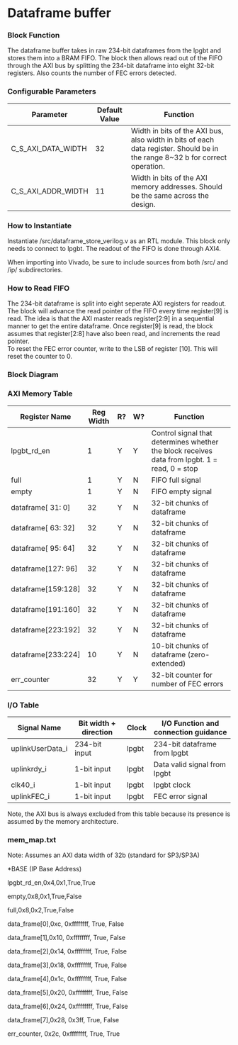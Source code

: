 # Dataframe buffer

### Block Function
The dataframe buffer takes in raw 234-bit dataframes from the lpgbt and stores them into a BRAM FIFO. The block then allows read out of the FIFO through the AXI bus by splitting the 234-bit dataframe into eight 32-bit registers. Also counts the number of FEC errors detected.

### Configurable Parameters

| Parameter     | Default Value	          | Function  |
| ------------- | ----------------------- | ------- |
| C_S_AXI_DATA_WIDTH        | 32    | Width in bits of the AXI bus, also width in bits of each data register. Should be in the range 8~32 b for correct operation. |
| C_S_AXI_ADDR_WIDTH        | 11  | Width in bits of the AXI memory addresses. Should be the same across the design. | 

### How to Instantiate
Instantiate /src/dataframe_store_verilog.v as an RTL module. This block only needs to connect to lpgbt. The readout of the FIFO is done through AXI4.

When importing into Vivado, be sure to include sources from both /src/ and /ip/ subdirectories.


### How to Read FIFO
The 234-bit dataframe is split into eight seperate AXI registers for readout. The block will advance the read pointer of the FIFO every time register[9] is read. The idea is that the AXI master reads register[2:9] in a sequential manner to get the entire dataframe. Once register[9] is read, the block assumes that register[2:8] have also been read, and increments the read pointer.  
To reset the FEC error counter, write to the LSB of register [10]. This will reset the counter to 0.

### Block Diagram


### AXI Memory Table 

| Register Name | Reg Width | R? | W? | Function |
| ------------- | --------- | -- | -- | ------------------------------------ | 
| lpgbt_rd_en   | 1         | Y  | Y  | Control signal that determines whether the block receives data from lpgbt. 1 = read, 0 = stop |
| full          | 1         | Y  | N  | FIFO full signal |
| empty         | 1         | Y  | N  | FIFO empty signal |
| dataframe[ 31:  0] | 32   | Y  | N  | 32-bit chunks of dataframe |
| dataframe[ 63: 32] | 32   | Y  | N  | 32-bit chunks of dataframe |
| dataframe[ 95: 64] | 32   | Y  | N  | 32-bit chunks of dataframe |
| dataframe[127: 96] | 32   | Y  | N  | 32-bit chunks of dataframe |
| dataframe[159:128] | 32   | Y  | N  | 32-bit chunks of dataframe |
| dataframe[191:160] | 32   | Y  | N  | 32-bit chunks of dataframe |
| dataframe[223:192] | 32   | Y  | N  | 32-bit chunks of dataframe |
| dataframe[233:224] | 10   | Y  | N  | 10-bit chunks of dataframe (zero-extended) |
| err_counter   | 32        | Y  | Y  | 32-bit counter for number of FEC errors |


### I/O Table 

| Signal Name       | Bit width + direction          | Clock   | I/O Function and connection guidance |
| -------------     | ------------------------------ | ------- | ------------------------------------ | 
| uplinkUserData_i  | 234-bit input                  | lpgbt   | 234-bit dataframe from lpgbt       |
| uplinkrdy_i       | 1-bit input                    | lpgbt   | Data valid signal from lpgbt       |
| clk40_i           | 1-bit input                    | lpgbt   | lpgbt clock                        |
| uplinkFEC_i       | 1-bit input                    | lpgbt   | FEC error signal                   |

Note, the AXI bus is always excluded from this table because its presence is assumed by the memory architecture.

### mem_map.txt

Note: Assumes an AXI data width of 32b (standard for SP3/SP3A)

*BASE (IP Base Address)

lpgbt_rd_en,0x4,0x1,True,True

empty,0x8,0x1,True,False

full,0x8,0x2,True,False

data_frame[0],0xc, 0xffffffff, True, False

data_frame[1],0x10, 0xffffffff, True, False

data_frame[2],0x14, 0xffffffff, True, False

data_frame[3],0x18, 0xffffffff, True, False

data_frame[4],0x1c, 0xffffffff, True, False

data_frame[5],0x20, 0xffffffff, True, False

data_frame[6],0x24, 0xffffffff, True, False

data_frame[7],0x28, 0x3ff, True, False

err_counter, 0x2c, 0xffffffff, True, True
